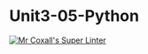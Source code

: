 # Unit3-05-Python
[![Mr Coxall's Super Linter](https://github.com/ICS3U-Programming-JeremiahO/Unit3-05-Python/workflows/Mr%20Coxall's%20Super%20Linter/badge.svg)](https://github.com/ICS3U-Programming-JeremiahO/Unit3-05-Python/actions/)

